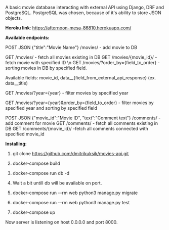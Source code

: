 A basic movie database interacting with external API using Django, DRF and PostgreSQL.
PostgreSQL was chosen, because of it's ability to store JSON objects.

**Heroku link**: https://afternoon-mesa-86810.herokuapp.com/

**Available endpoints:**

POST JSON {"title":"Movie Name"}  /movies/ - add movie to DB 

GET /movies/ - fetch all movies existing in DB
GET /movies/{movie_id}/ - fetch movie with specified ID \n
GET /movies/?order_by={field_to_order} - sorting movies in DB by specified field. 

Available fields: movie_id, data__{field_from_external_api_response} (ex. data__title)

GET /movies/?year={year} - filter movies by specified year

GET /movies/?year={year}&order_by={field_to_order} - filter movies by specified year and sorting by specified field 

POST JSON {"movie_id":"Movie ID", "text":"Comment text"}  /comments/ - add comment for movie
GET /comments/ - fetch all comments existing in DB
GET /comments/{movie_id}/ -fetch all comments connected with specified movie_id

**Installing:**

1. git clone https://github.com/dmitrikuksik/movies-api.git

2. docker-compose build

3. docker-compose run db -d

5. Wait a bit untill db will be available on port.

4. docker-compose run --rm web python3 manage.py migrate

5. docker-compose run --rm web python3 manage.py test

6. docker-compose up

Now server is listening on host 0.0.0.0 and port 8000.
